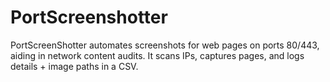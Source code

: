 # PortScreenshotter
PortScreenShotter automates screenshots for web pages on ports 80/443, aiding in network content audits. It scans IPs, captures pages, and logs details + image paths in a CSV.
